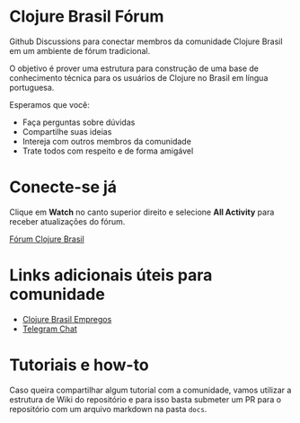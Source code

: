 # Clojure Brasil Fórum

Github Discussions para conectar membros da comunidade Clojure Brasil em um ambiente de fórum tradicional. 

O objetivo é prover uma estrutura para construção de uma base de conhecimento técnica para os usuários
de Clojure no Brasil em língua portuguesa.

Esperamos que você:

- Faça perguntas sobre dúvidas
- Compartilhe suas ideias
- Intereja com outros membros da comunidade
- Trate todos com respeito e de forma amigável

# Conecte-se já

Clique em **Watch** no canto superior direito e selecione **All Activity** para
receber atualizações do fórum.

[Fórum Clojure Brasil](https://github.com/wandersoncferreira/clojure.brasil/discussions)

# Links adicionais úteis para comunidade

- [Clojure Brasil Empregos](https://github.com/renatoalencar/clojure-empregos-brasil)
- [Telegram Chat](https://t.me/clojurebrasil)


# Tutoriais e how-to

Caso queira compartilhar algum tutorial com a comunidade, vamos utilizar a
estrutura de Wiki do repositório e para isso basta submeter um PR para o
repositório com um arquivo markdown na pasta `docs`.


